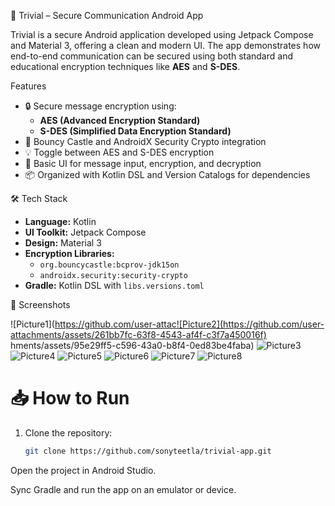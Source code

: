 🔐 Trivial – Secure Communication Android App

Trivial is a secure Android application developed using Jetpack Compose and Material 3, offering a clean and modern UI. The app demonstrates how end-to-end communication can be secured using both standard and educational encryption techniques like **AES** and **S-DES**.

 Features

- 🔒 Secure message encryption using:
  - **AES (Advanced Encryption Standard)**
  - **S-DES (Simplified Data Encryption Standard)**
- 🔐 Bouncy Castle and AndroidX Security Crypto integration
- 💡 Toggle between AES and S-DES encryption
- 🧪 Basic UI for message input, encryption, and decryption
- 📦 Organized with Kotlin DSL and Version Catalogs for dependencies


🛠️ Tech Stack

- **Language:** Kotlin
- **UI Toolkit:** Jetpack Compose
- **Design:** Material 3
- **Encryption Libraries:** 
  - `org.bouncycastle:bcprov-jdk15on`
  - `androidx.security:security-crypto`
- **Gradle:** Kotlin DSL with `libs.versions.toml`

📸 Screenshots


![Picture1](https://github.com/user-attac![Picture2](https://github.com/user-attachments/assets/261bb7fc-63f8-4543-af4f-c3f7a450016f)
hments/assets/95e29ff5-c596-43a0-b8f4-0ed83be4faba)
![Picture3](https://github.com/user-attachments/assets/a52a26f8-599a-4259-a303-d82230206df9)
![Picture4](https://github.com/user-attachments/assets/0a409332-40c5-48a4-bec8-163573af6762)
![Picture5](https://github.com/user-attachments/assets/626d0377-1484-4e7b-a084-dd4529ebdb6d)
![Picture6](https://github.com/user-attachments/assets/fb28c461-8c3e-4eea-899f-dcc5c8942d83)
![Picture7](https://github.com/user-attachments/assets/d7fce479-ce5f-42e7-8719-a283dea70b67)
![Picture8](https://github.com/user-attachments/assets/167dad15-4e2e-41c1-8643-295ec5cecc74)


# 📥 How to Run

1. Clone the repository:
   ```bash
   git clone https://github.com/sonyteetla/trivial-app.git
Open the project in Android Studio.

Sync Gradle and run the app on an emulator or device.


